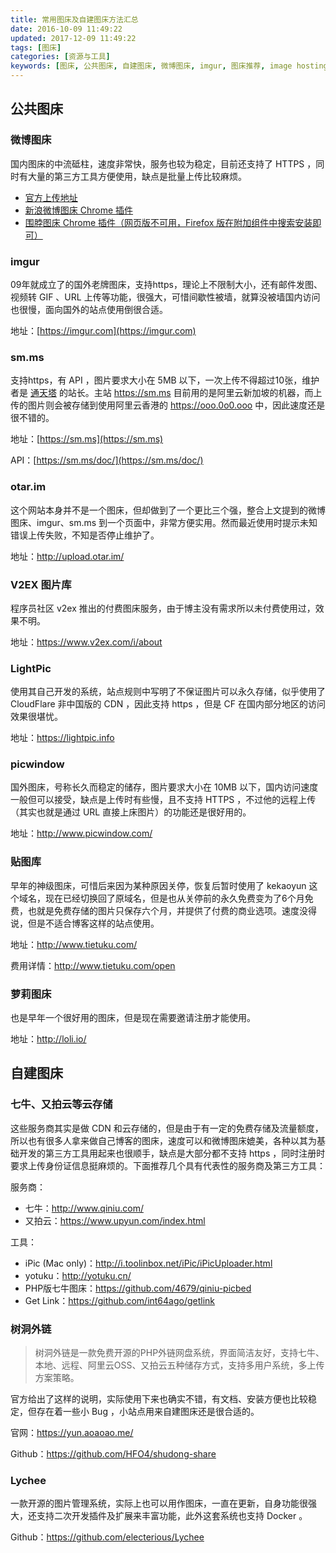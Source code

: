```yaml
---
title: 常用图床及自建图床方法汇总
date: 2016-10-09 11:49:22
updated: 2017-12-09 11:49:22
tags: [图床]
categories: [资源与工具]
keywords: [图床, 公共图床, 自建图床, 微博图床, imgur, 图床推荐, image hosting, 常用图床]
---
```


## 公共图床

### 微博图床

国内图床的中流砥柱，速度非常快，服务也较为稳定，目前还支持了 HTTPS ，同时有大量的第三方工具方便使用，缺点是批量上传比较麻烦。

- [官方上传地址](http://photo.weibo.com/photos/upload)
- [新浪微博图床 Chrome 插件](https://chrome.google.com/webstore/detail/%E6%96%B0%E6%B5%AA%E5%BE%AE%E5%8D%9A%E5%9B%BE%E5%BA%8A/fdfdnfpdplfbbnemmmoklbfjbhecpnhf/related)
- [围脖图床 Chrome 插件（网页版不可用，Firefox 版在附加组件中搜索安装即可）](https://chrome.google.com/webstore/detail/%E5%9B%B4%E8%84%96%E6%98%AF%E4%B8%AA%E5%A5%BD%E5%9B%BE%E5%BA%8A/pngmcllbdfgmhdgnnpfaciaolgbjplhe/related?hl=zh-CN)

### imgur

09年就成立了的国外老牌图床，支持https，理论上不限制大小，还有邮件发图、视频转 GIF 、URL 上传等功能，很强大，可惜间歇性被墙，就算没被墙国内访问也很慢，面向国外的站点使用倒很合适。

地址：[https://imgur.com](https://imgur.com)

### sm.ms

支持https，有 API ，图片要求大小在 5MB 以下，一次上传不得超过10张，维护者是 [通天塔](https://ttt.tt) 的站长。主站 https://sm.ms 目前用的是阿里云新加坡的机器，而上传的图片则会被存储到使用阿里云香港的 https://ooo.0o0.ooo 中，因此速度还是很不错的。<!--more-->

地址：[https://sm.ms](https://sm.ms)

API：[https://sm.ms/doc/](https://sm.ms/doc/)

### otar.im

这个网站本身并不是一个图床，但却做到了一个更比三个强，整合上文提到的微博图床、imgur、sm.ms 到一个页面中，非常方便实用。然而最近使用时提示未知错误上传失败，不知是否停止维护了。

地址：http://upload.otar.im/

### V2EX 图片库

程序员社区 v2ex 推出的付费图床服务，由于博主没有需求所以未付费使用过，效果不明。

地址：https://www.v2ex.com/i/about

### LightPic

使用其自己开发的系统，站点规则中写明了不保证图片可以永久存储，似乎使用了 CloudFlare 非中国版的 CDN ，因此支持 https ，但是 CF 在国内部分地区的访问效果很堪忧。

地址：https://lightpic.info

### picwindow

国外图床，号称长久而稳定的储存，图片要求大小在 10MB 以下，国内访问速度一般但可以接受，缺点是上传时有些慢，且不支持 HTTPS ，不过他的远程上传（其实也就是通过 URL 直接上床图片）的功能还是很好用的。

地址：http://www.picwindow.com/

### 贴图库

早年的神级图床，可惜后来因为某种原因关停，恢复后暂时使用了 kekaoyun 这个域名，现在已经切换回了原域名，但是也从关停前的永久免费变为了6个月免费，也就是免费存储的图片只保存六个月，并提供了付费的商业选项。速度没得说，但是不适合博客这样的站点使用。

地址：http://www.tietuku.com/

费用详情：http://www.tietuku.com/open

### 萝莉图床

也是早年一个很好用的图床，但是现在需要邀请注册才能使用。

地址：http://loli.io/

## 自建图床

### 七牛、又拍云等云存储

这些服务商其实是做 CDN 和云存储的，但是由于有一定的免费存储及流量额度，所以也有很多人拿来做自己博客的图床，速度可以和微博图床媲美，各种以其为基础开发的第三方工具用起来也很顺手，缺点是大部分都不支持 https ，同时注册时要求上传身份证信息挺麻烦的。下面推荐几个具有代表性的服务商及第三方工具：

服务商：

- 七牛：http://www.qiniu.com/
- 又拍云：https://www.upyun.com/index.html

工具：

- iPic (Mac only)：http://i.toolinbox.net/iPic/iPicUploader.html
- yotuku：http://yotuku.cn/
- PHP版七牛图床：https://github.com/4679/qiniu-picbed
- Get Link：https://github.com/int64ago/getlink

### 树洞外链

> 树洞外链是一款免费开源的PHP外链网盘系统，界面简洁友好，支持七牛、本地、远程、阿里云OSS、又拍云五种储存方式，支持多用户系统，多上传方案策略。

官方给出了这样的说明，实际使用下来也确实不错，有文档、安装方便也比较稳定，但存在着一些小 Bug ，小站点用来自建图床还是很合适的。

官网：https://yun.aoaoao.me/

Github：https://github.com/HFO4/shudong-share

### Lychee

一款开源的图片管理系统，实际上也可以用作图床，一直在更新，自身功能很强大，还支持二次开发插件及扩展来丰富功能，此外这套系统也支持 Docker 。

Github：https://github.com/electerious/Lychee

